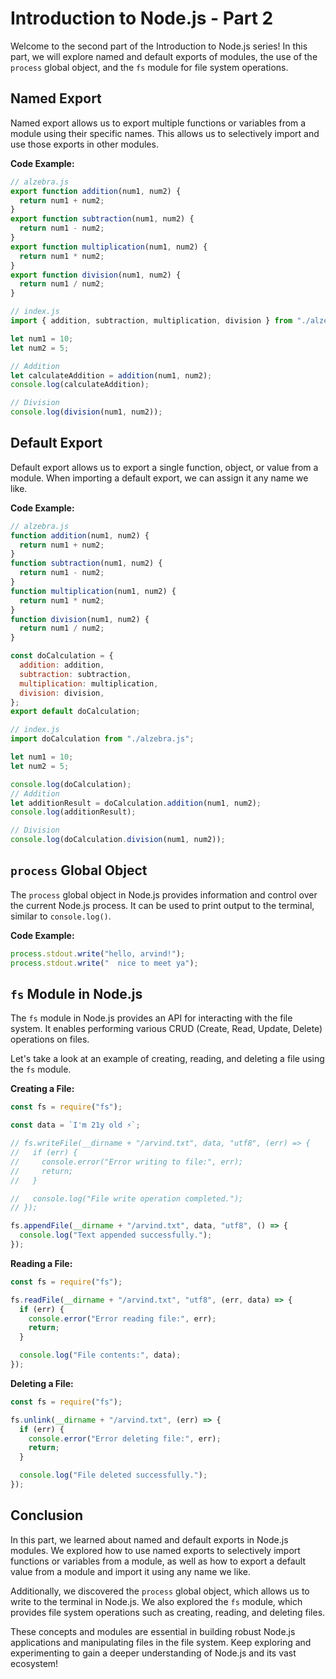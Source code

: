 # Introduction to Node.js - Part 2

Welcome to the second part of the Introduction to Node.js series! In this part, we will explore named and default exports of modules, the use of the `process` global object, and the `fs` module for file system operations.

## Named Export

Named export allows us to export multiple functions or variables from a module using their specific names. This allows us to selectively import and use those exports in other modules.

**Code Example:**

```javascript
// alzebra.js
export function addition(num1, num2) {
  return num1 + num2;
}
export function subtraction(num1, num2) {
  return num1 - num2;
}
export function multiplication(num1, num2) {
  return num1 * num2;
}
export function division(num1, num2) {
  return num1 / num2;
}

// index.js
import { addition, subtraction, multiplication, division } from "./alzebra.js";

let num1 = 10;
let num2 = 5;

// Addition
let calculateAddition = addition(num1, num2);
console.log(calculateAddition);

// Division
console.log(division(num1, num2));
```

## Default Export

Default export allows us to export a single function, object, or value from a module. When importing a default export, we can assign it any name we like.

**Code Example:**

```javascript
// alzebra.js
function addition(num1, num2) {
  return num1 + num2;
}
function subtraction(num1, num2) {
  return num1 - num2;
}
function multiplication(num1, num2) {
  return num1 * num2;
}
function division(num1, num2) {
  return num1 / num2;
}

const doCalculation = {
  addition: addition,
  subtraction: subtraction,
  multiplication: multiplication,
  division: division,
};
export default doCalculation;

// index.js
import doCalculation from "./alzebra.js";

let num1 = 10;
let num2 = 5;

console.log(doCalculation);
// Addition
let additionResult = doCalculation.addition(num1, num2);
console.log(additionResult);

// Division
console.log(doCalculation.division(num1, num2));
```

## `process` Global Object

The `process` global object in Node.js provides information and control over the current Node.js process. It can be used to print output to the terminal, similar to `console.log()`.

**Code Example:**

```javascript
process.stdout.write("hello, arvind!");
process.stdout.write("  nice to meet ya");
```

## `fs` Module in Node.js

The `fs` module in Node.js provides an API for interacting with the file system. It enables performing various CRUD (Create, Read, Update, Delete) operations on files.

Let's take a look at an example of creating, reading, and deleting a file using the `fs` module.

**Creating a File:**

```javascript
const fs = require("fs");

const data = `I'm 21y old ⚡`;

// fs.writeFile(__dirname + "/arvind.txt", data, "utf8", (err) => {
//   if (err) {
//     console.error("Error writing to file:", err);
//     return;
//   }

//   console.log("File write operation completed.");
// });

fs.appendFile(__dirname + "/arvind.txt", data, "utf8", () => {
  console.log("Text appended successfully.");
});
```

**Reading a File:**

```javascript
const fs = require("fs");

fs.readFile(__dirname + "/arvind.txt", "utf8", (err, data) => {
  if (err) {
    console.error("Error reading file:", err);
    return;
  }

  console.log("File contents:", data);
});
```

**Deleting a File:**

```javascript
const fs = require("fs");

fs.unlink(__dirname + "/arvind.txt", (err) => {
  if (err) {
    console.error("Error deleting file:", err);
    return;
  }

  console.log("File deleted successfully.");
});
```

## Conclusion

In this part, we learned about named and default exports in Node.js modules. We explored how to use named exports to selectively import functions or variables from a module, as well as how to export a default value from a module and import it using any name we like.

Additionally, we discovered the `process` global object, which allows us to write to the terminal in Node.js. We also explored the `fs` module, which provides file system operations such as creating, reading, and deleting files.

These concepts and modules are essential in building robust Node.js applications and manipulating files in the file system. Keep exploring and experimenting to gain a deeper understanding of Node.js and its vast ecosystem!
